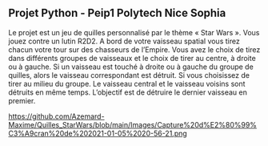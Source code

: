 ## Projet Python - Peip1 Polytech Nice Sophia

Le projet est un jeu de quilles personnalisé par le thème « Star Wars ». Vous jouez
contre un lutin R2D2. A bord de votre vaisseau spatial vous tirez chacun votre tour sur des
chasseurs de l’Empire. Vous avez le choix de tirez dans différents groupes de vaisseaux et le
choix de tirer au centre, à droite ou à gauche. Si un vaisseau est touché à droite ou à gauche
du groupe de quilles, alors le vaisseau correspondant est détruit. Si vous choisissez de tirer
au milieu du groupe. Le vaisseau central et le vaisseau voisins sont détruits en même temps.
L’objectif est de détruire le dernier vaisseau en premier.

https://github.com/Azemard-Maxime/Quilles_StarWars/blob/main/Images/Capture%20d%E2%80%99%C3%A9cran%20de%202021-01-05%2020-56-21.png
